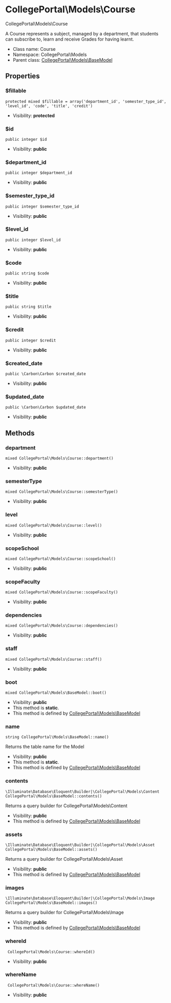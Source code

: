 CollegePortal\Models\Course
===============

CollegePortal\Models\Course

A Course represents a subject, managed by a department,
 that students can subscribe to, learn and receive Grades for having learnt.


* Class name: Course
* Namespace: CollegePortal\Models
* Parent class: [CollegePortal\Models\BaseModel](CollegePortal-Models-BaseModel.md)





Properties
----------


### $fillable

    protected mixed $fillable = array('department_id', 'semester_type_id', 'level_id', 'code', 'title', 'credit')





* Visibility: **protected**


### $id

    public integer $id





* Visibility: **public**


### $department_id

    public integer $department_id





* Visibility: **public**


### $semester_type_id

    public integer $semester_type_id





* Visibility: **public**


### $level_id

    public integer $level_id





* Visibility: **public**


### $code

    public string $code





* Visibility: **public**


### $title

    public string $title





* Visibility: **public**


### $credit

    public integer $credit





* Visibility: **public**


### $created_date

    public \Carbon\Carbon $created_date





* Visibility: **public**


### $updated_date

    public \Carbon\Carbon $updated_date





* Visibility: **public**


Methods
-------


### department

    mixed CollegePortal\Models\Course::department()





* Visibility: **public**




### semesterType

    mixed CollegePortal\Models\Course::semesterType()





* Visibility: **public**




### level

    mixed CollegePortal\Models\Course::level()





* Visibility: **public**




### scopeSchool

    mixed CollegePortal\Models\Course::scopeSchool()





* Visibility: **public**




### scopeFaculty

    mixed CollegePortal\Models\Course::scopeFaculty()





* Visibility: **public**




### dependencies

    mixed CollegePortal\Models\Course::dependencies()





* Visibility: **public**




### staff

    mixed CollegePortal\Models\Course::staff()





* Visibility: **public**




### boot

    mixed CollegePortal\Models\BaseModel::boot()





* Visibility: **public**
* This method is **static**.
* This method is defined by [CollegePortal\Models\BaseModel](CollegePortal-Models-BaseModel.md)




### name

    string CollegePortal\Models\BaseModel::name()

Returns the table name for the Model



* Visibility: **public**
* This method is **static**.
* This method is defined by [CollegePortal\Models\BaseModel](CollegePortal-Models-BaseModel.md)




### contents

    \Illuminate\Database\Eloquent\Builder|\CollegePortal\Models\Content CollegePortal\Models\BaseModel::contents()

Returns a query builder for CollegePortal\Models\Content



* Visibility: **public**
* This method is defined by [CollegePortal\Models\BaseModel](CollegePortal-Models-BaseModel.md)




### assets

    \Illuminate\Database\Eloquent\Builder|\CollegePortal\Models\Asset CollegePortal\Models\BaseModel::assets()

Returns a query builder for CollegePortal\Models\Asset



* Visibility: **public**
* This method is defined by [CollegePortal\Models\BaseModel](CollegePortal-Models-BaseModel.md)




### images

    \Illuminate\Database\Eloquent\Builder|\CollegePortal\Models\Image CollegePortal\Models\BaseModel::images()

Returns a query builder for CollegePortal\Models\Image



* Visibility: **public**
* This method is defined by [CollegePortal\Models\BaseModel](CollegePortal-Models-BaseModel.md)




### whereId

     CollegePortal\Models\Course::whereId()





* Visibility: **public**




### whereName

     CollegePortal\Models\Course::whereName()





* Visibility: **public**



